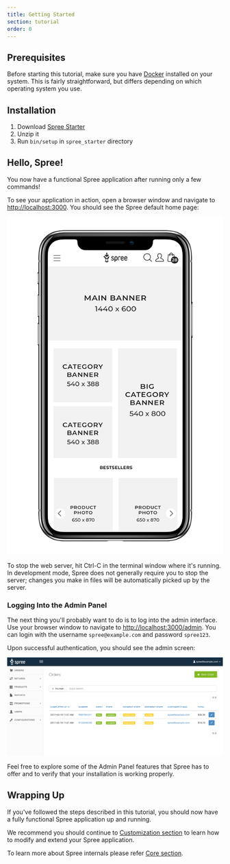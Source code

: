 ```yaml
---
title: Getting Started
section: tutorial
order: 0
---
```


## Prerequisites

Before starting this tutorial, make sure you have [Docker](https://docs.docker.com/get-docker/) installed on your system. This is fairly straightforward, but differs depending on which operating system you use.

## Installation

1. Download [Spree Starter](https://github.com/spree/spree_starter/archive/master.zip)
2. Unzip it
3. Run `bin/setup` in `spree_starter` directory

## Hello, Spree!

You now have a functional Spree application after running only a few commands!

To see your application in action, open a browser window and navigate to [http://localhost:3000](http://localhost:3000). You should see the Spree default home page:

![Spree Application Home Page](../../../images/developer/storefront/1.png)

To stop the web server, hit Ctrl-C in the terminal window where it's running. In development mode, Spree does not generally require you to stop the server; changes you make in files will be automatically picked up by the server.

### Logging Into the Admin Panel

The next thing you'll probably want to do is to log into the admin interface.
Use your browser window to navigate to
[http://localhost:3000/admin](http://localhost:3000/admin). You can login with
the username `spree@example.com` and password `spree123`.

Upon successful authentication, you should see the admin screen:

![Admin Screen](../../../images/developer/overview.png)

Feel free to explore some of the Admin Panel features that Spree has to offer and to verify that your installation is working properly.

## Wrapping Up

If you've followed the steps described in this tutorial, you should now have a fully functional Spree application up and running.

We recommend you should continue to [Customization section](/developer/customization/storefront.html) to learn how to modify and extend your Spree application.

To learn more about Spree internals please refer [Core section](/developer/core/orders.html).
